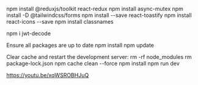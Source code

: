 npm install @reduxjs/toolkit react-redux
npm install async-mutex
npm install -D @tailwindcss/forms
npm install --save react-toastify
npm install react-icons --save
npm install classnames

npm i jwt-decode

Ensure all packages are up to date
npm install
npm update

Clear cache and restart the development server:
rm -rf node_modules
rm package-lock.json
npm cache clean --force
npm install
npm run dev

https://youtu.be/xqWSROBHJuQ